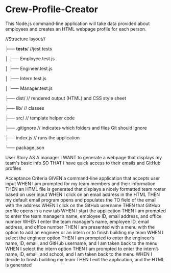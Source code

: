# Crew-Profile-Creator
This  Node.js command-line application will take data provided about employees and creates an HTML webpage profile for each person.

//Structure layout//

├── __tests__/             //jest tests

│   ├── Employee.test.js

│   ├── Engineer.test.js

│   ├── Intern.test.js

│   └── Manager.test.js

├── dist/                  // rendered output (HTML) and CSS style sheet  

├── lib/                   // classes

├── src/                   // template helper code 

├── .gitignore             // indicates which folders and files Git should ignore

├── index.js               // runs the application

└── package.json   


User Story
AS A manager
I WANT to generate a webpage that displays my team's basic info
SO THAT I have quick access to their emails and GitHub profiles


Acceptance Criteria
GIVEN a command-line application that accepts user input
WHEN I am prompted for my team members and their information
THEN an HTML file is generated that displays a nicely formatted team roster based on user input
WHEN I click on an email address in the HTML
THEN my default email program opens and populates the TO field of the email with the address
WHEN I click on the GitHub username
THEN that GitHub profile opens in a new tab
WHEN I start the application
THEN I am prompted to enter the team manager’s name, employee ID, email address, and office number
WHEN I enter the team manager’s name, employee ID, email address, and office number
THEN I am presented with a menu with the option to add an engineer or an intern or to finish building my team
WHEN I select the engineer option
THEN I am prompted to enter the engineer’s name, ID, email, and GitHub username, and I am taken back to the menu
WHEN I select the intern option
THEN I am prompted to enter the intern’s name, ID, email, and school, and I am taken back to the menu
WHEN I decide to finish building my team
THEN I exit the application, and the HTML is generated

